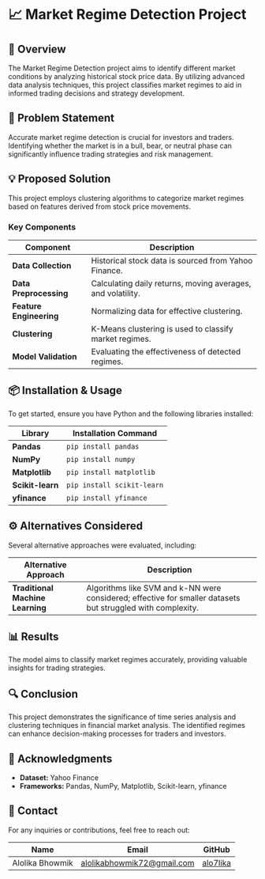 # 📈 Market Regime Detection Project

## 📖 Overview
The Market Regime Detection project aims to identify different market conditions by analyzing historical stock price data. By utilizing advanced data analysis techniques, this project classifies market regimes to aid in informed trading decisions and strategy development.

## 🚀 Problem Statement
Accurate market regime detection is crucial for investors and traders. Identifying whether the market is in a bull, bear, or neutral phase can significantly influence trading strategies and risk management.

## 💡 Proposed Solution
This project employs clustering algorithms to categorize market regimes based on features derived from stock price movements.

### Key Components
| Component               | Description                                                  |
|-------------------------|--------------------------------------------------------------|
| **Data Collection**     | Historical stock data is sourced from Yahoo Finance.       |
| **Data Preprocessing**  | Calculating daily returns, moving averages, and volatility. |
| **Feature Engineering** | Normalizing data for effective clustering.                  |
| **Clustering**          | K-Means clustering is used to classify market regimes.      |
| **Model Validation**    | Evaluating the effectiveness of detected regimes.           |

## 📦 Installation & Usage
To get started, ensure you have Python and the following libraries installed:

| Library          | Installation Command                     |
|------------------|------------------------------------------|
| **Pandas**       | `pip install pandas`                     |
| **NumPy**        | `pip install numpy`                      |
| **Matplotlib**   | `pip install matplotlib`                 |
| **Scikit-learn** | `pip install scikit-learn`               |
| **yfinance**     | `pip install yfinance`                   |

## ⚙️ Alternatives Considered
Several alternative approaches were evaluated, including:

| Alternative Approach       | Description                                      |
|----------------------------|--------------------------------------------------|
| **Traditional Machine Learning** | Algorithms like SVM and k-NN were considered; effective for smaller datasets but struggled with complexity. |

## 📊 Results
The model aims to classify market regimes accurately, providing valuable insights for trading strategies.

## 🔍 Conclusion
This project demonstrates the significance of time series analysis and clustering techniques in financial market analysis. The identified regimes can enhance decision-making processes for traders and investors.

## 🤝 Acknowledgments
- **Dataset:** Yahoo Finance
- **Frameworks:** Pandas, NumPy, Matplotlib, Scikit-learn, yfinance

## 📧 Contact
For any inquiries or contributions, feel free to reach out:

| Name               | Email                       | GitHub             |
|--------------------|-----------------------------|---------------------|
| Alolika Bhowmik    | alolikabhowmik72@gmail.com   | [alo7lika](https://github.com/alo7lika) |
